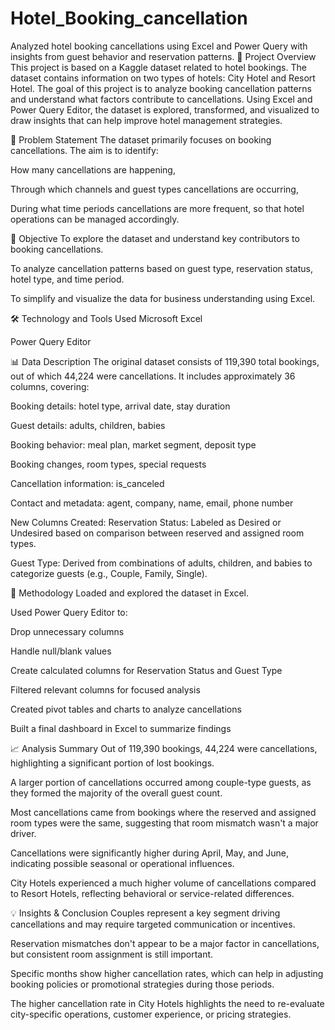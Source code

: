 # Hotel_Booking_cancellation
Analyzed hotel booking cancellations using Excel and Power Query with insights from guest behavior and reservation patterns.
📌 Project Overview
This project is based on a Kaggle dataset related to hotel bookings. The dataset contains information on two types of hotels: City Hotel and Resort Hotel. The goal of this project is to analyze booking cancellation patterns and understand what factors contribute to cancellations. Using Excel and Power Query Editor, the dataset is explored, transformed, and visualized to draw insights that can help improve hotel management strategies.

🧩 Problem Statement
The dataset primarily focuses on booking cancellations. The aim is to identify:

How many cancellations are happening,

Through which channels and guest types cancellations are occurring,

During what time periods cancellations are more frequent,
so that hotel operations can be managed accordingly.

🎯 Objective
To explore the dataset and understand key contributors to booking cancellations.

To analyze cancellation patterns based on guest type, reservation status, hotel type, and time period.

To simplify and visualize the data for business understanding using Excel.

🛠️ Technology and Tools Used
Microsoft Excel

Power Query Editor

📊 Data Description 
The original dataset consists of 119,390 total bookings, out of which 44,224 were cancellations. It includes approximately 36 columns, covering:

Booking details: hotel type, arrival date, stay duration

Guest details: adults, children, babies

Booking behavior: meal plan, market segment, deposit type

Booking changes, room types, special requests

Cancellation information: is_canceled

Contact and metadata: agent, company, name, email, phone number

New Columns Created:
Reservation Status: Labeled as Desired or Undesired based on comparison between reserved and assigned room types.

Guest Type: Derived from combinations of adults, children, and babies to categorize guests (e.g., Couple, Family, Single).

🔄 Methodology
Loaded and explored the dataset in Excel.

Used Power Query Editor to:

Drop unnecessary columns

Handle null/blank values

Create calculated columns for Reservation Status and Guest Type

Filtered relevant columns for focused analysis

Created pivot tables and charts to analyze cancellations

Built a final dashboard in Excel to summarize findings

📈 Analysis Summary
Out of 119,390 bookings, 44,224 were cancellations, highlighting a significant portion of lost bookings.

A larger portion of cancellations occurred among couple-type guests, as they formed the majority of the overall guest count.

Most cancellations came from bookings where the reserved and assigned room types were the same, suggesting that room mismatch wasn't a major driver.

Cancellations were significantly higher during April, May, and June, indicating possible seasonal or operational influences.

City Hotels experienced a much higher volume of cancellations compared to Resort Hotels, reflecting behavioral or service-related differences.

💡 Insights & Conclusion
Couples represent a key segment driving cancellations and may require targeted communication or incentives.

Reservation mismatches don't appear to be a major factor in cancellations, but consistent room assignment is still important.

Specific months show higher cancellation rates, which can help in adjusting booking policies or promotional strategies during those periods.

The higher cancellation rate in City Hotels highlights the need to re-evaluate city-specific operations, customer experience, or pricing strategies.
